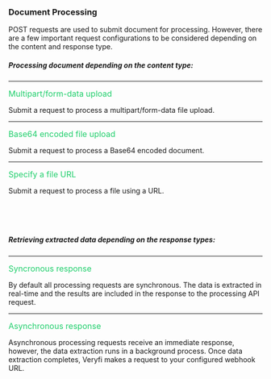 <h3 className="h3-title">Document Processing</h3>

<p className="p-text bold-text">POST requests are used to submit document for processing. However, 
there are a few important request configurations to be considered depending 
on the content and response type.</p>


<h5 className="h5-title">Processing document depending on the content type:</h5>

---
<span style="color: #22CF6D; font-size: 16px;">Multipart/form-data upload</span>

<p className="p-text">Submit a request to process a multipart/form-data file upload.</p>

---
<span style="color: #22CF6D; font-size: 16px;">Base64 encoded file upload</span>

<p className="p-text">Submit a request to process a Base64 encoded document.</p>

---
<span style="color: #22CF6D; font-size: 16px;">Specify a file URL</span>

<p className="p-text">Submit a request to process a file using a URL.</p>


<h5 className="h5-title" style="margin-top: 80px;">Retrieving extracted data depending on the response types:</h5>

---
<span style="color: #22CF6D; font-size: 16px;">Syncronous response</span>
<p className="p-text">By default all  processing requests are synchronous. The data is extracted in real-time and the 
results are included in the response to the processing API request.</p>

---
<span style="color: #22CF6D; font-size: 16px;">Asynchronous response</span>
<p className="p-text">Asynchronous processing requests receive an immediate response, however, 
the data extraction runs in a background process. Once data extraction completes, Veryfi makes 
a request to your configured webhook URL.</p>
